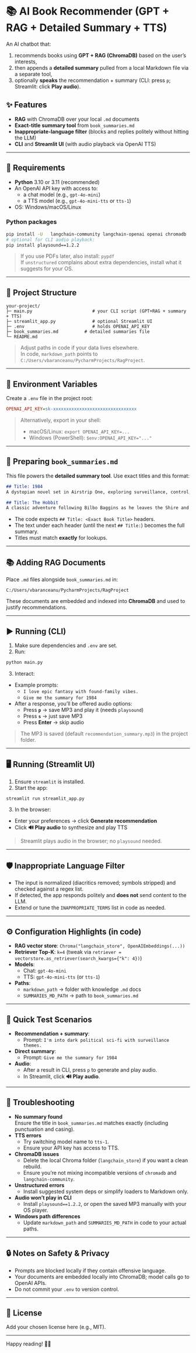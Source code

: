 # 📚 AI Book Recommender (GPT + RAG + Detailed Summary + TTS)

An AI chatbot that:
1) recommends books using **GPT + RAG (ChromaDB)** based on the user’s interests,  
2) then appends a **detailed summary** pulled from a local Markdown file via a separate tool,  
3) optionally **speaks** the recommendation + summary (CLI: press `p`; Streamlit: click **Play audio**).

## ✨ Features
- **RAG** with ChromaDB over your local `.md` documents
- **Exact-title summary tool** from `book_summaries.md`
- **Inappropriate-language filter** (blocks and replies politely without hitting the LLM)
- **CLI** and **Streamlit UI** (with audio playback via OpenAI TTS)

---

## 🧱 Requirements

- **Python** 3.10 or 3.11 (recommended)
- An OpenAI API key with access to:
  - a chat model (e.g., `gpt-4o-mini`)
  - a TTS model (e.g., `gpt-4o-mini-tts` or `tts-1`)
- OS: Windows/macOS/Linux

### Python packages

```bash
pip install -U   langchain-community langchain-openai openai chromadb   unstructured python-dotenv streamlit
# optional for CLI audio playback:
pip install playsound==1.2.2
```

> If you use PDFs later, also install: `pypdf`  
> If `unstructured` complains about extra dependencies, install what it suggests for your OS.

---

## 📁 Project Structure

```
your-project/
├─ main.py                       # your CLI script (GPT+RAG + summary + TTS)
├─ streamlit_app.py              # optional Streamlit UI
├─ .env                          # holds OPENAI_API_KEY
├─ book_summaries.md          # detailed summaries file
└─ README.md
```

> Adjust paths in code if your data lives elsewhere.  
> In code, `markdown_path` points to `C:/Users/vbaranceanu/PycharmProjects/RagProject`.

---

## 🔐 Environment Variables

Create a `.env` file in the project root:

```ini
OPENAI_API_KEY=sk-xxxxxxxxxxxxxxxxxxxxxxxxxxxxxxxx
```

> Alternatively, export in your shell:
> - macOS/Linux: `export OPENAI_API_KEY=...`
> - Windows (PowerShell): `$env:OPENAI_API_KEY="..."`

---

## 📝 Preparing `book_summaries.md`

This file powers the **detailed summary tool**. Use exact titles and this format:

```md
## Title: 1984
A dystopian novel set in Airstrip One, exploring surveillance, control, and the fragility of truth. (Your full detailed summary here.)

## Title: The Hobbit
A classic adventure following Bilbo Baggins as he leaves the Shire and discovers courage, friendship, and dragons. (Full detailed summary here.)
```

- The code expects `## Title: <Exact Book Title>` headers.
- The text under each header (until the next `## Title:`) becomes the full summary.
- Titles must match **exactly** for lookups.

---

## 📚 Adding RAG Documents

Place `.md` files alongside `book_summaries.md` in:

```
C:/Users/vbaranceanu/PycharmProjects/RagProject
```

These documents are embedded and indexed into **ChromaDB** and used to justify recommendations.

---

## ▶️ Running (CLI)

1) Make sure dependencies and `.env` are set.  
2) Run:

```bash
python main.py
```

3) Interact:
- Example prompts:
  - `I love epic fantasy with found-family vibes.`
  - `Give me the summary for 1984`
- After a response, you’ll be offered audio options:
  - Press **`p`** → save MP3 and play it (needs `playsound`)
  - Press **`s`** → just save MP3
  - Press **Enter** → skip audio

> The MP3 is saved (default `recommendation_summary.mp3`) in the project folder.

---

## 🖥️ Running (Streamlit UI)

1) Ensure `streamlit` is installed.
2) Start the app:

```bash
streamlit run streamlit_app.py
```

3) In the browser:
- Enter your preferences → click **Generate recommendation**
- Click **🔊 Play audio** to synthesize and play TTS

> Streamlit plays audio in the browser; no `playsound` needed.

---

## 🛡️ Inappropriate Language Filter

- The input is normalized (diacritics removed; symbols stripped) and checked against a regex list.
- If detected, the app responds politely and **does not** send content to the LLM.
- Extend or tune the `INAPPROPRIATE_TERMS` list in code as needed.

---

## ⚙️ Configuration Highlights (in code)

- **RAG vector store**: `Chroma("langchain_store", OpenAIEmbeddings(...))`
- **Retriever Top-K**: `k=4` (tweak via `retriever = vectorstore.as_retriever(search_kwargs={"k": 4})`)
- **Models**:
  - Chat: `gpt-4o-mini`
  - TTS: `gpt-4o-mini-tts` (or `tts-1`)
- **Paths**:
  - `markdown_path` → folder with knowledge `.md` docs
  - `SUMMARIES_MD_PATH` → path to `book_summaries.md`

---

## 🧪 Quick Test Scenarios

- **Recommendation + summary**:
  - Prompt: `I'm into dark political sci-fi with surveillance themes.`
- **Direct summary**:
  - Prompt: `Give me the summary for 1984`
- **Audio**:
  - After a result in CLI, press `p` to generate and play audio.
  - In Streamlit, click **🔊 Play audio**.

---

## 🧩 Troubleshooting

- **No summary found**  
  Ensure the title in `book_summaries.md` matches exactly (including punctuation and casing).
- **TTS errors**  
  - Try switching model name to `tts-1`.
  - Ensure your API key has access to TTS.
- **ChromaDB issues**  
  - Delete the local Chroma folder (`langchain_store`) if you want a clean rebuild.
  - Ensure you’re not mixing incompatible versions of `chromadb` and `langchain-community`.
- **Unstructured errors**  
  - Install suggested system deps or simplify loaders to Markdown only.
- **Audio won’t play in CLI**  
  - Install `playsound==1.2.2`, or open the saved MP3 manually with your OS player.
- **Windows path differences**  
  - Update `markdown_path` and `SUMMARIES_MD_PATH` in code to your actual paths.

---

## 🔒 Notes on Safety & Privacy

- Prompts are blocked locally if they contain offensive language.
- Your documents are embedded locally into ChromaDB; model calls go to OpenAI APIs.
- Do not commit your `.env` to version control.

---

## 📜 License

Add your chosen license here (e.g., MIT).

---

Happy reading! 📖✨
